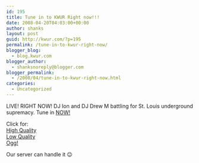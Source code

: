 ```yaml
---
id: 195
title: Tune in to KWUR Right now!!!
date: 2008-04-20T04:03:00+00:00
author: shanks
layout: post
guid: http://kwur.com/?p=195
permalink: /tune-in-to-kwur-right-now/
blogger_blog:
  - blog.kwur.com
blogger_author:
  - shanksnoreply@blogger.com
blogger_permalink:
  - /2008/04/tune-in-to-kwur-right-now.html
categories:
  - Uncategorized
---
```

<div class="pf-content">
  <p>
    LIVE! RIGHT NOW! DJ Ion and DJ Drew M battling for St. Louis underground supremacy. Tune in <a href="http://www.kwur.com/icecast/kwurogg.m3u">NOW!</a>
  </p>
  
  <p>
    Click for:<br /><a href="http://www.kwur.com/icecast/kwur128.m3u">High Quality</a><br /><a href="http://www.kwur.com/icecast/kwur32.m3u">Low Quality</a><br /><a href="http://www.kwur.com/icecast/kwurogg.m3u">Ogg!</a>
  </p>
  
  <p>
    Our server can handle it 😉
  </p>
</div>